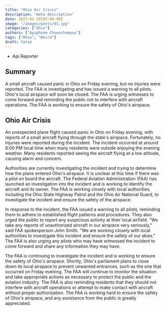 ```yaml
---
title: "Ohio Air Crisis"
description: "meta description"
date: 2023-01-30T05:00:00Z
image: "/images/posts/01.jpg"
categories: ["Ohio"]
authors: ["Apiphoom Chuenchompoo"]
tags: ["Ohio", "Weird"]
draft: false
---
```

- Api Reporter

## Summary

A small aircraft caused panic in Ohio on Friday evening, but no injuries were reported. The FAA is investigating and has issued a warning to all pilots. Ohio's local airspace will soon be closed. The FAA is urging witnesses to come forward and reminding the public not to interfere with aircraft operations. The FAA is working to ensure the safety of Ohio's airspace.

## Ohio Air Crisis

An unexpected plane flight caused panic in Ohio on Friday evening, with reports of a small aircraft flying through the state's airspace. Fortunately, no injuries were reported during the incident. The incident occurred at around 8:00 PM local time when many residents were outside enjoying the evening weather. Many residents reported seeing the aircraft flying at a low altitude, causing alarm and concern.

Authorities are currently investigating the incident and trying to determine how the plane entered Ohio's airspace. It is unclear at this time if there was a pilot on board the aircraft. The Federal Aviation Administration (FAA) has launched an investigation into the incident and is working to identify the aircraft and its owner. The FAA is working closely with local authorities, including the Ohio State Highway Patrol and the Ohio Air National Guard, to investigate the incident and ensure the safety of the airspace.

In response to the incident, the FAA issued a warning to all pilots, reminding them to adhere to established flight patterns and procedures. They also urged the public to report any suspicious activity at their local airfield. "We take any reports of unauthorized aircraft in our airspace very seriously," said FAA spokesperson John Smith. "We are working closely with local authorities to investigate this incident and ensure the safety of our skies." The FAA is also urging any pilots who may have witnessed the incident to come forward and share any information they may have.

The FAA is continuing to investigate the incident and is working to ensure the safety of Ohio's airspace. Shortly, Ohio's parliament plans to close down its local airspace to prevent unwanted entrances, such as the one that occurred on Friday evening. The FAA will continue to monitor the situation and take appropriate actions as necessary to protect the public and the aviation industry. The FAA is also reminding residents that they should not interfere with aircraft operations or attempt to make contact with aircraft without proper authorization. The FAA is working hard to ensure the safety of Ohio's airspace, and any assistance from the public is greatly appreciated.